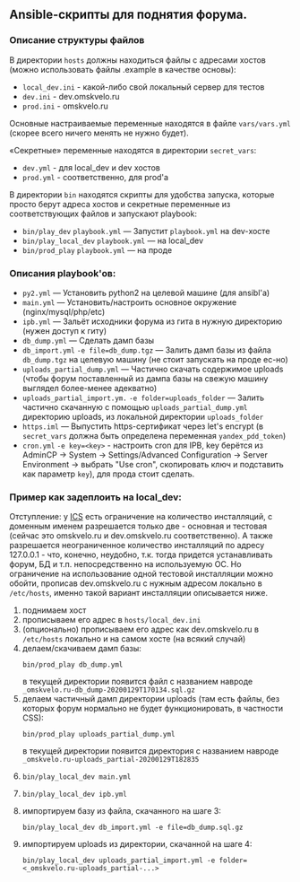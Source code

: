 ## Ansible-скрипты для поднятия форума.

### Описание структуры файлов

В директории `hosts` должны находиться файлы с адресами хостов (можно использовать файлы .example в качестве основы):

- `local_dev.ini` - какой-либо свой локальный сервер для тестов
- `dev.ini` - dev.omskvelo.ru
- `prod.ini` - omskvelo.ru

Основные настраиваемые переменные находятся в файле `vars/vars.yml` (скорее всего ничего менять не нужно будет).  

«Секретные» переменные находятся в директории `secret_vars`:

- `dev.yml` - для local_dev и dev хостов
- `prod.yml` -  соответственно, для prod'а

В директории `bin` находятся скрипты для удобства запуска, которые просто берут адреса хостов и секретные переменные из соответствующих файлов и запускают playbook:

- `bin/play_dev` `playbook.yml` — Запустит `playbook.yml` на dev-хосте
- `bin/play_local_dev` `playbook.yml` — на local_dev
- `bin/prod_play` `playbook.yml` — на проде

### Описания playbook'ов:

- `py2.yml` — Установить python2 на целевой машине (для ansibl'а)
- `main.yml` — Установить/настроить основное окружение (nginx/mysql/php/etc)
- `ipb.yml` — Зальёт исходники форума из гита в нужную директорию (нужен доступ к гиту)
- `db_dump.yml` — Сделать дамп базы
- `db_import.yml` `-e file=db_dump.tgz` — Залить дамп базы из файла `db_dump.tgz` на целевую машину (не стоит запускать на проде ес-но)
- `uploads_partial_dump.yml` — Частично скачать содержимое uploads (чтобы форум поставленный из дампа базы на свежую машину выглядел более-менее адекватно)
- `uploads_partial_import.ym.` `-e folder=uploads_folder` — Залить частично скачанную с помощью `uploads_partial_dump.yml` директорию uploads, из локальной директории `uploads_folder`
- `https.iml` — Выпустить https-сертификат через let's encrypt (в `secret_vars` должна быть определена переменная `yandex_pdd_token`)
- `cron.yml` `-e key=<key>` - настроить cron для IPB, key берётся из  AdminCP → System → Settings/Advanced Configuration → Server Environment → выбрать "Use cron", скопировать ключ и подставить как параметр `key`), для прода стоит сделать.


### Пример как задеплоить на local_dev:

Отступление: у [ICS](https://invisioncommunity.com/) есть ограничение на количество инсталляций, с доменным именем разрешается только две - основная и тестовая (сейчас это omskvelo.ru и dev.omskvelo.ru соответственно). А также разрешается неограниченное количество инсталляций по адресу 127.0.0.1 - что, конечно, неудобно, т.к. тогда придется устанавливать форум, БД и т.п. непосредственно на используемую ОС. Но ограничение на использование одной тестовой инсталляции можно обойти, прописав dev.omskvelo.ru с нужным адресом локально в `/etc/hosts`, именно такой вариант инсталляции описывается ниже.

1. поднимаем хост  
1. прописываем его адрес в `hosts/local_dev.ini`
1. (опционально) прописываем его адрес как dev.omskvelo.ru в `/etc/hosts` локально и на самом хосте (на всякий случай)
1. делаем/скачиваем дамп базы:  
   ```
   bin/prod_play db_dump.yml
   ````
   в текущей директории появится файл с названием навроде  `_omskvelo.ru-db_dump-20200129T170134.sql.gz`
1. делаем частичный дамп директории uploads (там есть файлы, без которых форум нормально не будет функционировать, в частности CSS):
   ```
   bin/prod_play uploads_partial_dump.yml
   ```
   в текущей директории появится директория с названием навроде 
   `_omskvelo.ru-uploads_partial-20200129T182835`
1. ```
   bin/play_local_dev main.yml
   ```
1. ```
   bin/play_local_dev ipb.yml
   ```
1. импортируем базу из файла, скачанного на шаге 3:  
   ```
   bin/play_local_dev db_import.yml -e file=db_dump.sql.gz
   ```
1. импортируем uploads из директории, скачанной на шаге 4:  
   ```
   bin/play_local_dev uploads_partial_import.yml -e folder=<_omskvelo.ru-uploads_partial-...>
   ```

